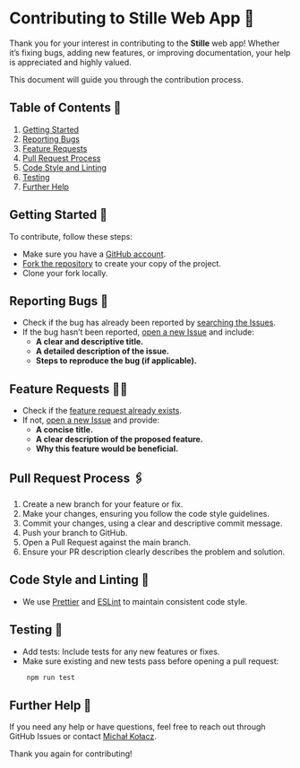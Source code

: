 # Contributing to Stille Web App 🤝

Thank you for your interest in contributing to the **Stille** web app! Whether it’s fixing bugs, adding new features, or improving documentation, your help is appreciated and highly valued.

This document will guide you through the contribution process.

## Table of Contents 📜

1. [Getting Started](#getting-started)
2. [Reporting Bugs](#reporting-bugs)
3. [Feature Requests](#feature-requests)
4. [Pull Request Process](#pull-request-process)
5. [Code Style and Linting](#code-style-and-linting)
6. [Testing](#testing)
7. [Further Help](#further-help)

## Getting Started 🚀

To contribute, follow these steps:

- Make sure you have a [GitHub account](https://github.com/).
- [Fork the repository](https://github.com/M-Kolacz/stille/fork) to create your copy of the project.
- Clone your fork locally.

## Reporting Bugs 🐞

- Check if the bug has already been reported by [searching the Issues](https://github.com/M-Kolacz/stille/labels/bug).
- If the bug hasn’t been reported, [open a new Issue](https://github.com/M-Kolacz/stille/issues/new/choose) and include:
  - **A clear and descriptive title.**
  - **A detailed description of the issue.**
  - **Steps to reproduce the bug (if applicable).**

## Feature Requests 🙋‍♂️

- Check if the [feature request already exists](https://github.com/M-Kolacz/stille/labels/enhancement).
- If not, [open a new Issue](https://github.com/M-Kolacz/stille/issues/new/choose) and provide:
  - **A concise title.**
  - **A clear description of the proposed feature.**
  - **Why this feature would be beneficial.**

## Pull Request Process 🖇️

1. Create a new branch for your feature or fix.
2. Make your changes, ensuring you follow the code style guidelines.
3. Commit your changes, using a clear and descriptive commit message.
4. Push your branch to GitHub.
5. Open a Pull Request against the main branch.
6. Ensure your PR description clearly describes the problem and solution.

## Code Style and Linting 🔬

- We use [Prettier](https://prettier.io/) and [ESLint](https://eslint.org/) to maintain consistent code style.

## Testing 🔬

- Add tests: Include tests for any new features or fixes.
- Make sure existing and new tests pass before opening a pull request:
  ```sh
   npm run test
  ```

## Further Help 💬

If you need any help or have questions, feel free to reach out through GitHub Issues or contact [Michał Kołacz](https://github.com/M-Kolacz/M-Kolacz).

Thank you again for contributing!
